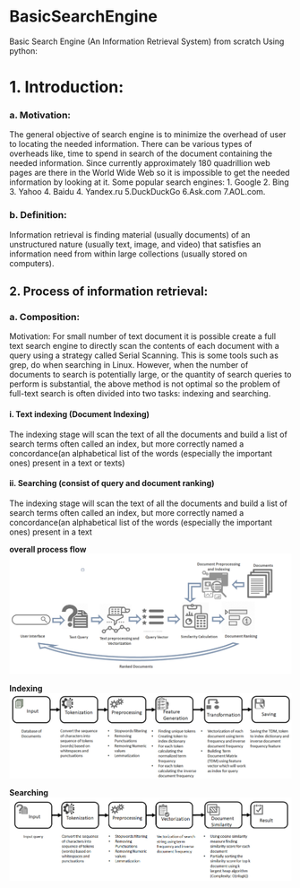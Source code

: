 # BasicSearchEngine
Basic Search Engine (An Information Retrieval System) from scratch Using python:

<h1>1.	Introduction:</h1>
<h3>a.	Motivation:</h3>
<p>The general objective of search engine is to minimize the overhead of user to locating the needed information. There can be various types of overheads like, time to spend in search of the document containing the needed information. Since currently approximately 180 quadrillion web pages are there in the World Wide Web so it is impossible to get the needed information by looking at it. Some popular search engines: 1. Google 2. Bing 3. Yahoo 4. Baidu 4. Yandex.ru 5.DuckDuckGo 6.Ask.com 7.AOL.com.<p>

<h3>b.	Definition: </h3>
<p>Information retrieval is finding material (usually documents) of an unstructured nature (usually text, image, and video) that satisfies an information need from within large collections (usually stored on computers).</p>

<h2>2.	Process of information retrieval:</h2>
<h3>a.	Composition:</h3>
Motivation:
For small number of text document it is possible create a full text search engine to directly scan the contents of each document with a query using a strategy called Serial Scanning. This is some tools such as grep, do when searching in Linux.
However, when the number of documents to search is potentially large, or the quantity of search queries to perform is substantial, the above method is not optimal so the problem of full-text search is often divided into two tasks: indexing and searching. 

<h4>i.	Text indexing (Document Indexing)</h4>
The indexing stage will scan the text of all the documents and build a list of search terms often called an index, but more correctly named a concordance(an alphabetical list of the words (especially the important ones) present in a text or texts)

<h4>ii.	Searching (consist of query and document ranking)</h4>
The indexing stage will scan the text of all the documents and build a list of search terms often called an index, but more correctly named a concordance(an alphabetical list of the words (especially the important ones) present in a text

<b>overall process flow</b>
![Image of process flow](https://github.com/ravisarojjnu/BasicSearchEngine/blob/master/images/Untitled-4.jpg)

<b>Indexing<b>
![Image of process flow of indexing](https://github.com/ravisarojjnu/BasicSearchEngine/blob/master/images/Indexing.jpg)

<b>Searching<b>
![Image of process flow of Searching](https://github.com/ravisarojjnu/BasicSearchEngine/blob/master/images/searching.jpg)

